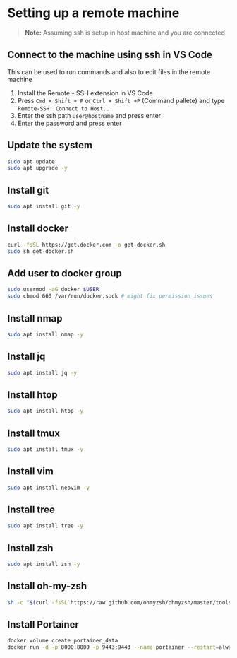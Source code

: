 # Setting up a remote machine
> **Note:** Assuming ssh is setup in host machine and you are connected

## Connect to the machine using ssh in VS Code

This can be used to run commands and also to edit files in the remote machine

1. Install the Remote - SSH extension in VS Code
2. Press `Cmd + Shift + P` or `Ctrl + Shift +P` (Command pallete) and type `Remote-SSH: Connect to Host...`
3. Enter the ssh path `user@hostname` and press enter
4. Enter the password and press enter

## Update the system

```sh
sudo apt update
sudo apt upgrade -y
```

## Install git

```sh
sudo apt install git -y
```

## Install docker

```sh
curl -fsSL https://get.docker.com -o get-docker.sh
sudo sh get-docker.sh
```

## Add user to docker group

```sh
sudo usermod -aG docker $USER
sudo chmod 660 /var/run/docker.sock # might fix permission issues
```

## Install nmap

```sh
sudo apt install nmap -y
```

## Install jq

```sh
sudo apt install jq -y
```

## Install htop

```sh
sudo apt install htop -y
```

## Install tmux

```sh
sudo apt install tmux -y
```

## Install vim

```sh
sudo apt install neovim -y
```

## Install tree

```sh
sudo apt install tree -y
```

## Install zsh

```sh
sudo apt install zsh -y
```

## Install oh-my-zsh

```sh
sh -c "$(curl -fsSL https://raw.github.com/ohmyzsh/ohmyzsh/master/tools/install.sh)"
```

## Install Portainer

```sh
docker volume create portainer_data
docker run -d -p 8000:8000 -p 9443:9443 --name portainer --restart=always -v /var/run/docker.sock:/var/run/docker.sock -v portainer_data:/data portainer/portainer-ce:latest
```
